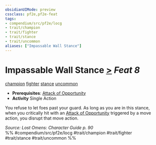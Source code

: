 ```yaml
---
obsidianUIMode: preview
cssclass: pf2e,pf2e-feat
tags:
- compendium/src/pf2e/locg
- trait/champion
- trait/fighter
- trait/stance
- trait/uncommon
aliases: ["Impassable Wall Stance"]
---
```

# Impassable Wall Stance  [>](/rules/core-rulebook/chapter-9-playing-the-game.md#Actions "Single Action") *Feat 8*  
[champion](/rules/traits/champion.md)  [fighter](/rules/traits/fighter.md)  [stance](/rules/traits/stance.md)  [uncommon](/rules/traits/uncommon.md)  

- **Prerequisites**: [Attack of Opportunity](/rules/actions/attack-of-opportunity.md)
- **Activity** Single Action

You refuse to let foes past your guard. As long as you are in this stance, when you critically hit with an [Attack of Opportunity](/rules/actions/attack-of-opportunity.md) triggered by a move action, you disrupt that move action.

*Source: Lost Omens: Character Guide p. 90*  
%% #compendium/src/pf2e/locg #trait/champion #trait/fighter #trait/stance #trait/uncommon %%